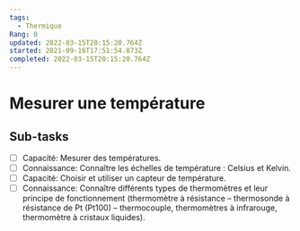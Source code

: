 ```yaml
---
tags:
  - Thermique
Rang: 0
updated: 2022-03-15T20:15:20.764Z
started: 2021-09-16T17:51:54.873Z
completed: 2022-03-15T20:15:20.764Z
---
```


# Mesurer une température

## Sub-tasks

- [ ] Capacité: Mesurer des températures.
- [ ] Connaissance: Connaître les échelles de température : Celsius et Kelvin.
- [ ] Capacité: Choisir et utiliser un capteur de température.
- [ ] Connaissance: Connaître différents types de thermomètres et leur principe de fonctionnement (thermomètre à résistance – thermosonde à résistance de Pt (Pt100) – thermocouple, thermomètres à infrarouge, thermomètre à cristaux liquides).
